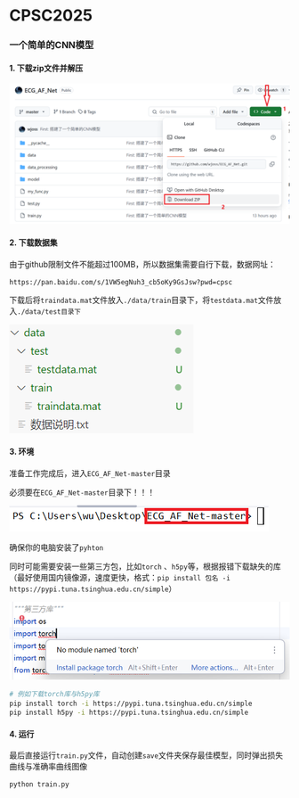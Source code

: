 # CPSC2025

### 一个简单的CNN模型

#### 1. 下载zip文件并解压

![image0](figue/image0.png)

#### 2. 下载数据集

由于github限制文件不能超过100MB，所以数据集需要自行下载，数据网址：

```
https://pan.baidu.com/s/1VW5egNuh3_cb5oKy9GsJsw?pwd=cpsc
```

下载后将`traindata.mat`文件放入`./data/train`目录下，将`testdata.mat`文件放入`./data/test目录下`



![image3](figue/image3.png)

#### 3. 环境

准备工作完成后，进入`ECG_AF_Net-master`目录

必须要在`ECG_AF_Net-master`目录下！！！

![image1](figue/image1.png)

确保你的电脑安装了`pyhton`

同时可能需要安装一些第三方包，比如`torch` 、`h5py`等，根据报错下载缺失的库（最好使用国内镜像源，速度更快，格式：`pip install 包名 -i https://pypi.tuna.tsinghua.edu.cn/simple`）

![image2](figue/image2.png)

```bash
# 例如下载torch库与h5py库
pip install torch -i https://pypi.tuna.tsinghua.edu.cn/simple
pip install h5py -i https://pypi.tuna.tsinghua.edu.cn/simple
```

#### 4. 运行

最后直接运行`train.py`文件，自动创建`save`文件夹保存最佳模型，同时弹出损失曲线与准确率曲线图像

```bash
python train.py
```

